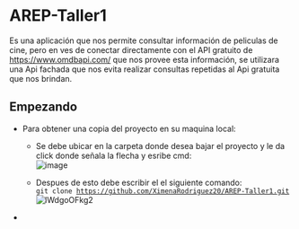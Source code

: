 # AREP-Taller1
Es una aplicación que nos permite consultar información de peliculas de cine, pero en ves de conectar directamente con el API gratuito de https://www.omdbapi.com/ que nos provee esta información, se utilizara una Api fachada que nos evita realizar consultas repetidas al Api gratuita que nos brindan.


## Empezando

  * Para obtener una copia del proyecto en su maquina local:
    
    - Se debe ubicar en la carpeta donde desea bajar el proyecto y le da click donde señala la flecha y esribe cmd:<br>
      ![image](https://github.com/XimenaRodriguez20/AREP-Taller1/assets/123812926/5bb9d75f-df71-4dd7-8ce2-b8f1b2b4ea7b)
      
    - Despues de esto debe escribir el el siguiente comando:<br>
      <code>git clone https://github.com/XimenaRodriguez20/AREP-Taller1.git</code>
      ![lWdgoOFkg2](https://github.com/XimenaRodriguez20/AREP-Taller1/assets/123812926/4417e435-ec24-46aa-bec3-239567b1a1ac)
      
  * 
